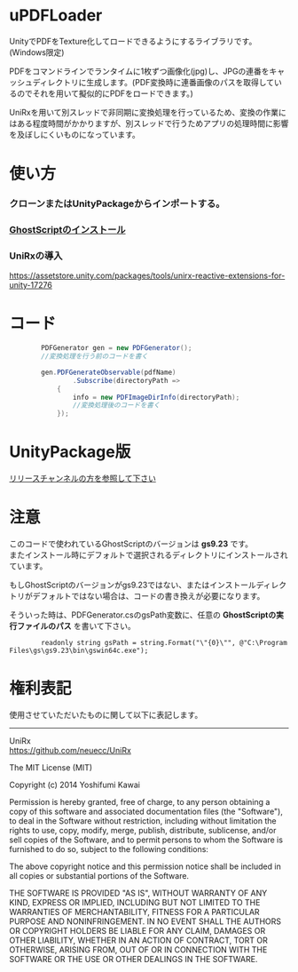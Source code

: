 ﻿# uPDFLoader
UnityでPDFをTexture化してロードできるようにするライブラリです。(Windows限定)

PDFをコマンドラインでランタイムに1枚ずつ画像化(jpg)し、JPGの連番をキャッシュディレクトリに生成します。(PDF変換時に連番画像のパスを取得しているのでそれを用いて擬似的にPDFをロードできます。)

UniRxを用いて別スレッドで非同期に変換処理を行っているため、変換の作業にはある程度時間がかかりますが、別スレッドで行うためアプリの処理時間に影響を及ぼしにくいものになっています。

# 使い方
### クローンまたはUnityPackageからインポートする。

### [GhostScriptのインストール](https://www.ghostscript.com/download/gsdnld.html)

### UniRxの導入
https://assetstore.unity.com/packages/tools/unirx-reactive-extensions-for-unity-17276


# コード

``` PDFLoader.cs
        PDFGenerator gen = new PDFGenerator();
        //変換処理を行う前のコードを書く

        gen.PDFGenerateObservable(pdfName)
                .Subscribe(directoryPath =>
            {
                info = new PDFImageDirInfo(directoryPath);
                //変換処理後のコードを書く
            });
```

# UnityPackage版
[リリースチャンネルの方を参照して下さい](https://github.com/negipoyoc/uPDFLoader/releases)


# 注意
このコードで使われているGhostScriptのバージョンは __gs9.23__ です。<br>
またインストール時にデフォルトで選択されるディレクトリにインストールされています。

もしGhostScriptのバージョンがgs9.23ではない、またはインストールディレクトリがデフォルトではない場合は、コードの書き換えが必要になります。

そういった時は、PDFGenerator.csのgsPath変数に、任意の __GhostScriptの実行ファイルのパス__ を書いて下さい。


```
        readonly string gsPath = string.Format("\"{0}\"", @"C:\Program Files\gs\gs9.23\bin\gswin64c.exe");
```

# 権利表記
使用させていただいたものに関して以下に表記します。

-----

UniRx <br>
https://github.com/neuecc/UniRx

The MIT License (MIT)

Copyright (c) 2014 Yoshifumi Kawai

Permission is hereby granted, free of charge, to any person obtaining a copy
of this software and associated documentation files (the "Software"), to deal
in the Software without restriction, including without limitation the rights
to use, copy, modify, merge, publish, distribute, sublicense, and/or sell
copies of the Software, and to permit persons to whom the Software is
furnished to do so, subject to the following conditions:

The above copyright notice and this permission notice shall be included in all
copies or substantial portions of the Software.

THE SOFTWARE IS PROVIDED "AS IS", WITHOUT WARRANTY OF ANY KIND, EXPRESS OR
IMPLIED, INCLUDING BUT NOT LIMITED TO THE WARRANTIES OF MERCHANTABILITY,
FITNESS FOR A PARTICULAR PURPOSE AND NONINFRINGEMENT. IN NO EVENT SHALL THE
AUTHORS OR COPYRIGHT HOLDERS BE LIABLE FOR ANY CLAIM, DAMAGES OR OTHER
LIABILITY, WHETHER IN AN ACTION OF CONTRACT, TORT OR OTHERWISE, ARISING FROM,
OUT OF OR IN CONNECTION WITH THE SOFTWARE OR THE USE OR OTHER DEALINGS IN THE
SOFTWARE.
